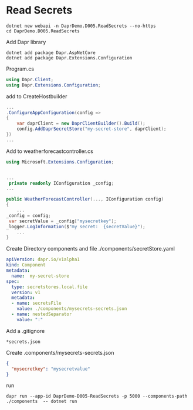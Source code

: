 # Read Secrets


```
dotnet new webapi -n DaprDemo.D005.ReadSecrets --no-https
cd DaprDemo.D005.ReadSecrets
```

Add Dapr library

```
dotnet add package Dapr.AspNetCore 
dotnet add package Dapr.Extensions.Configuration
```


Program.cs 

```csharp
using Dapr.Client;
using Dapr.Extensions.Configuration;
```

add to CreateHostbuilder

```csharp
...
.ConfigureAppConfiguration(config =>
{
    var daprClient = new DaprClientBuilder().Build();
    config.AddDaprSecretStore("my-secret-store", daprClient);
})
...
```

Add to weatherforecastcontroller.cs

```csharp
using Microsoft.Extensions.Configuration;
```

```csharp

...
 private readonly IConfiguration _config;
...

public WeatherForecastController(..., IConfiguration config)
{
    ...
_config = config;
 var secretValue = _config["mysecretkey"];
_logger.LogInformation($"my secret:  {secretValue}");
    ...
}


```

Create Directory components and file
./components/secretStore.yaml

```yaml
apiVersion: dapr.io/v1alpha1
kind: Component
metadata:
  name:  my-secret-store  
spec:
  type: secretstores.local.file
  version: v1
  metadata:
  - name: secretsFile
    value: ./components/mysecrets-secrets.json
  - name: nestedSeparator
    value: ":"
```

Add a .gitignore 
```
*secrets.json
```

Create .components/mysecrets-secrets.json
```json
{
  "mysecretkey": "mysecretvalue"
}
```

run
```
dapr run --app-id DaprDemo-D005-ReadSecrets -p 5000 --components-path ./components  -- dotnet run
```